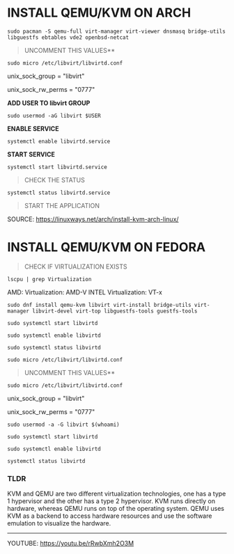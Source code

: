 # INSTALL QEMU/KVM ON ARCH
```
sudo pacman -S qemu-full virt-manager virt-viewer dnsmasq bridge-utils libguestfs ebtables vde2 openbsd-netcat
```

> UNCOMMENT THIS VALUES**
```
sudo micro /etc/libvirt/libvirtd.conf
```

unix_sock_group = "libvirt"

unix_sock_rw_perms = "0777"

**ADD USER TO libvirt GROUP**
```
sudo usermod -aG libvirt $USER
```

**ENABLE SERVICE**
```
systemctl enable libvirtd.service
```

**START SERVICE**
```
systemctl start libvirtd.service
```

> CHECK THE STATUS
```
systemctl status libvirtd.service
```

> START THE APPLICATION

SOURCE: https://linuxways.net/arch/install-kvm-arch-linux/

# INSTALL QEMU/KVM ON FEDORA

> CHECK IF VIRTUALIZATION EXISTS
```
lscpu | grep Virtualization
```

AMD:
Virtualization:                     AMD-V
INTEL
Virtualization:                     VT-x

```
sudo dnf install qemu-kvm libvirt virt-install bridge-utils virt-manager libvirt-devel virt-top libguestfs-tools guestfs-tools
```
```
sudo systemctl start libvirtd
```
```
sudo systemctl enable libvirtd
```
```
sudo systemctl status libvirtd
```
```
sudo micro /etc/libvirt/libvirtd.conf
```
> UNCOMMENT THIS VALUES**
```
sudo micro /etc/libvirt/libvirtd.conf
```

unix_sock_group = "libvirt"

unix_sock_rw_perms = "0777"

```
sudo usermod -a -G libvirt $(whoami)
```
```
sudo systemctl start libvirtd
```
```
sudo systemctl enable libvirtd
```
```
systemctl status libvirtd
```



### TLDR
KVM and QEMU are two different virtualization technologies, one has a type 1 hypervisor and the other has a type 2 hypervisor. KVM runs directly on hardware, whereas QEMU runs on top of the operating system. QEMU uses KVM as a backend to access hardware resources and use the software emulation to visualize the hardware.

---

YOUTUBE: https://youtu.be/rRwbXmh2O3M

